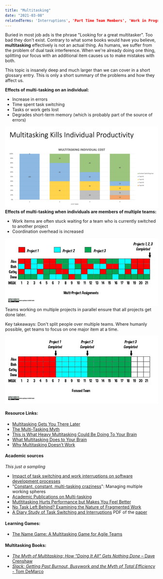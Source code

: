 ```yaml
---
title: "Multitasking"
date: "2021-03-08"
relatedTerms: 'Interruptions', 'Part Time Team Members', 'Work in Progress'
---
```


Buried in most job ads is the phrase "Looking for a great multitasker". Too bad they don't exist. Contrary to what some books would have you believe, **multitasking** effectively is not an actual thing. As humans, we suffer from the problem of dual task interference. When we're already doing one thing, splitting our focus with an additional item causes us to make mistakes with both.

This topic is insanely deep and much larger than we can cover in a short glossary entry. This is only a short summary of the problems and how they affect us.

**Effects of multi-tasking on an individual:**

- Increase in errors
- Time spent task switching
- Tasks or work gets lost
- Degrades short-term memory (which is probably part of the source of errors)

![Multitasking Kills Individual Productivity](images/Multitasking-Kills-Individual-Productivity-1024x544.png) **Effects of multi-tasking when individuals are members of multiple teams:**

- Work items are often stuck waiting for a team who is currently switched to another project
- Coordination overhead is increased

![illustration of the costs of multitasking costs with multi-project assignments - image by Agile Pain Relief Consulting](images/Multi-tasking-Project-Costs-slide1.jpg) Teams working on multiple projects in parallel ensure that all projects get done later.

Key takeaways: Don't split people over multiple teams. Where humanly possible, get teams to focus on one major item at a time.

![illustration of the reduced costs of multitasking with a focused Scrum team - image by Agile Pain Relief Consulting](images/Multi-tasking-Project-Costs-slide3.jpg)

#### Resource Links:

- [Multitasking Gets You There Later](https://www.infoq.com/articles/multitasking-problems/)
- [The Multi-Tasking Myth](https://blog.codinghorror.com/the-multi-tasking-myth/)
- [This is What Heavy Multitasking Could Be Doing To Your Brain](https://www.spring.org.uk/2014/09/this-is-what-heavy-multitasking-could-be-doing-to-your-brain.php)
- [What Multitasking Does to Your Brain](https://lifehacker.com/what-multitasking-does-to-our-brains-5922453)
- [Why Multitasking Doesn’t Work](https://www.forbes.com/sites/douglasmerrill/2012/08/17/why-multitasking-doesnt-work/)

#### Academic sources

_This just a sampling_

- [Impact of task switching and work interruptions on software development processes](https://www.researchgate.net/publication/317989659_Impact_of_task_switching_and_work_interruptions_on_software_development_processes)
- "[Constant, constant, multi-tasking craziness](https://www.researchgate.net/publication/221518315_Constant_constant_multi-tasking_craziness_Managing_multiple_working_spheres)": Managing multiple working spheres
- [Academic Publications on Multi-tasking](https://www.ics.uci.edu/~gmark/pub2.html)
- [Mutltitasking Hurts Performance but Makes You Feel Better](https://www.sciencedaily.com/releases/2012/04/120430124618.htm)
- [No Task Left Behind? Examining the Nature of Fragmented Work](https://www.researchgate.net/publication/221516226_No_Task_Left_Behind_Examining_the_Nature_of_Fragmented_Work)
- [A Diary Study of Task Switching and Interruptions](https://dl.acm.org/doi/10.1145/985692.985715) PDF of the [paper](https://www.microsoft.com/en-us/research/wp-content/uploads/2004/01/chi2004diarystudyfinal.pdf)

#### Learning Games:

- [The Name Game: A Multitasking Game for Agile Teams](https://www.crisp.se/gratis-material-och-guider/multitasking-name-game)

#### Multitasking Books:

- [_The Myth of Multitasking: How “Doing It All” Gets Nothing Done_ – Dave Crenshaw](https://www.amazon.com/The-Myth-Multitasking-Doing-Nothing/dp/0470372257/&tag=notesfromatoo-20)
- [_Slack: Getting Past Burnout, Busywork and the Myth of Total Efficiency_ - Tom DeMarco](https://www.amazon.com/Slack-Getting-Burnout-Busywork-Efficiency/dp/0932633617/&tag=notesfromatoo-20)

